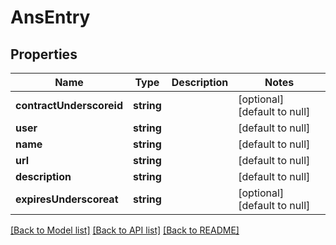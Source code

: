 # AnsEntry

## Properties
Name | Type | Description | Notes
------------ | ------------- | ------------- | -------------
**contractUnderscoreid** | **string** |  | [optional] [default to null]
**user** | **string** |  | [default to null]
**name** | **string** |  | [default to null]
**url** | **string** |  | [default to null]
**description** | **string** |  | [default to null]
**expiresUnderscoreat** | **string** |  | [optional] [default to null]

[[Back to Model list]](../README.md#documentation-for-models) [[Back to API list]](../README.md#documentation-for-api-endpoints) [[Back to README]](../README.md)


